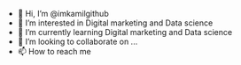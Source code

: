 - 👋 Hi, I’m @imkamilgithub
- 👀 I’m interested in Digital marketing and Data science 
- 🌱 I’m currently learning Digital marketing and Data science 
- 💞️ I’m looking to collaborate on ...
- 📫 How to reach me 

<!---
imkamilgithub/imkamilgithub is a ✨ special ✨ repository because its `README.md` (this file) appears on your GitHub profile.
You can click the Preview link to take a look at your changes.
--->
